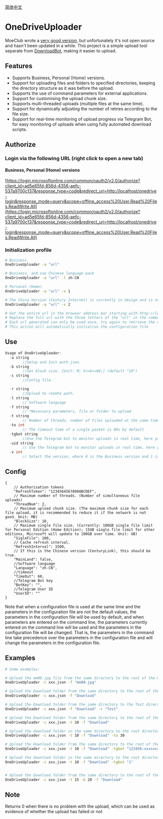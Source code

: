 [简体中文](Readme-zh-CN.md)
# OneDriveUploader

MoeClub wrote a [very good version](https://github.com/MoeClub/OneList/tree/master/OneDriveUploader), but unfortunately it's not open source and hasn't been updated in a while. This project is a simple upload tool separate from [DownloadBot](https://github.com/gaowanliang/DownloadBot), making it easier to upload.

## Features

- Supports Business, Personal (Home) versions.
- Support for uploading files and folders to specified directories, keeping the directory structure as it was before the upload.
- Supports the use of command parameters for external applications.
- Support for customising the upload chunk size.
- Supports multi-threaded uploads (multiple files at the same time).
- Support for dynamically adjusting the number of retries according to the file size.
- Support for real-time monitoring of upload progress via Telegram Bot, for easy monitoring of uploads when using fully automated download scripts.


## Authorize
### Login via the following URL (right click to open a new tab)
#### Business, Personal (Home) versions
[https://login.microsoftonline.com/common/oauth2/v2.0/authorize?client_id=ad5e65fd-856d-4356-aefc-537a9700c137&response_type=code&redirect_uri=http://localhost/onedrive-login&response_mode=query&scope=offline_access%20User.Read%20Files.ReadWrite.All](https://login.microsoftonline.com/common/oauth2/v2.0/authorize?client_id=ad5e65fd-856d-4356-aefc-537a9700c137&response_type=code&redirect_uri=http://localhost/onedrive-login&response_mode=query&scope=offline_access%20User.Read%20Files.ReadWrite.All)



### Initialization profile
```bash
# Business
OneDriveUploader -a "url"

# Business, and use Chinese language pack
OneDriveUploader -a "url" -l zh-CN

# Personal (Home)
OneDriveUploader -a "url" -v 1

# The China Version (Century Internet) is currently in design and is not available
OneDriveUploader -a "url" -v 2

# Get the entire url in the browser address bar starting with http://loaclhost
# Replace the full url with the three letters of the "url" in the command
# Each url generated can only be used once, try again to retrieve the url
# This action will automatically initialise the configuration file
```

## Use
```c
Usage of OneDriveUploader:
  -a string
        //Setup and Init auth.json.
  -b string
        //Set block size. [Unit: M; 5<=b<=60;] (default "10")
  -c string
        //Config file.

  -r string
        //Upload to reomte path.
  -l string
        // Software language
  -f string
        // *Necessary parameters, file or folder to upload
  -t string
        // Number of threads, number of files uploaded at the same time. Default: 3
  -to int
        // The timeout time of a single packet is 60s by default
  -tgbot string
        //Use the Telegram bot to monitor uploads in real time, here you need to fill in the access token of the bot, e.g. 123456789:xxxxxxxxxx, use double quotes to wrap it
  -uid string
        // Use the Telegram bot to monitor uploads in real time, here you need to fill in the recipient's userID, shaped like 123456789
  -v int
        // Select the version, where 0 is the Business version and 1 is the personal (home) version, the default is 0
```

## Config
```jsonc
{
    // Authorisation tokens
    "RefreshToken": "1234564567890ABCDEF",
    // Maximum number of threads. (Number of simultaneous file uploads)
    "ThreadNum": 2,
    // Maximum upload chunk size. (The maximum chunk size for each file upload, it is recommended to reduce it if the network is not good. Unit: MB)
    "BlockSize": 10,
    // Maximum single file size. (Currently: 100GB single file limit for Personal Edition (Home Edition); 15GB single file limit for other editions, Microsoft will update to 100GB over time. Unit: GB)
    "SigleFile": 100,
    // Cache refresh interval.
    "RefreshInterval": 1500,
    // If this is the Chinese version (CenturyLink), this should be true.
    "MainLand": false,
    //Software language
    "Language": "zh-CN",
    //timeout
    "TimeOut": 60,
    //Telegram Bot key
    "BotKey": "",
    //Telegram User ID
    "UserID": ""
}
```
Note that when a configuration file is used at the same time and the parameters in the configuration file are not the default values, the parameters in the configuration file will be used by default, and when parameters are entered on the command line, the parameters currently entered on the command line will be used and the parameters in the configuration file will be changed. That is, the parameters in the command line take precedence over the parameters in the configuration file and will change the parameters in the configuration file.

## Examples
```bash
# Some examples:

# Upload the mm00.jpg file from the same directory to the root of the OneDrive
OneDriveUploader -c xxx.json -f "mm00.jpg"

# Upload the Download folder from the same directory to the root of the OneDrive
OneDriveUploader -c xxx.json -f "Download" 

# Upload the Download folder from the same directory to the Test directory of the OneDrive
OneDriveUploader -c xxx.json -f "Download" -r "Test"

# Upload the Download folder from the same directory to the root of the OneDrive, using 10 threads
OneDriveUploader -c xxx.json -t 10 -f "Download" 

# Upload the download folder in the same directory to the root directory of onedrive network disk, use 10 threads, and set the timeout to 30 seconds
OneDriveUploader -c xxx.json -t 10 -f "Download" -to 30

# Upload the Download folder from the same directory to the root of the OneDrive, using 10 threads, while using Telegram Bot to monitor the progress of the upload in real time
OneDriveUploader -c xxx.json -t 10 -f "Download" -tgbot "123456:xxxxxxxx" -uid 123456789

# Upload the download folder in the same directory to the root directory of onedrive network disk, use 10 threads, and use the telegram BOT parameter loader in the configuration file to monitor the upload progress in real time (provided that the configuration file contains the parameters of telegram BOT)
OneDriveUploader -c xxx.json -t 10 -f "Download" -tgbot "1"


# Upload the Download folder from the same directory to the root of the OneDrive, using 15 threads, and setting the chunk size to 20M
OneDriveUploader -c xxx.json -t 15 -b 20 -f "Download" 
```

## Note

Returns 0 when there is no problem with the upload, which can be used as evidence of whether the upload has failed or not